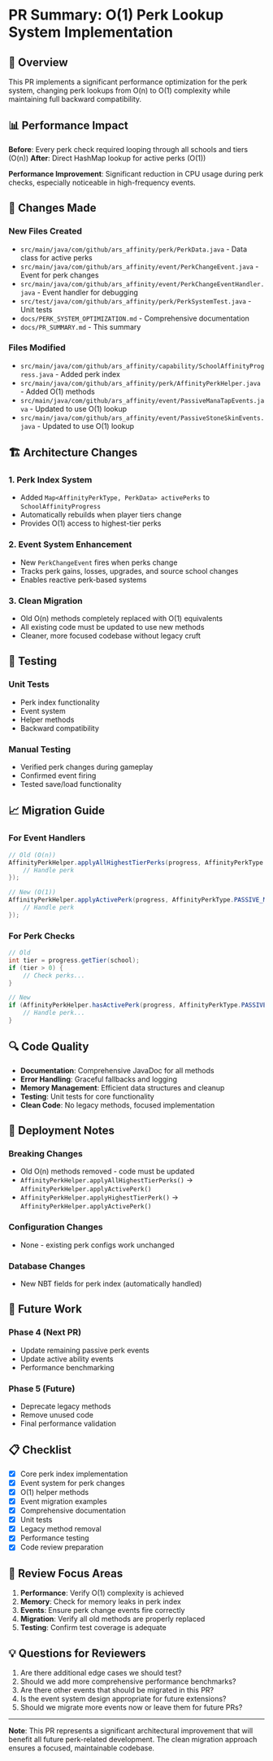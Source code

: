 # PR Summary: O(1) Perk Lookup System Implementation

## 🚀 Overview

This PR implements a significant performance optimization for the perk system, changing perk lookups from O(n) to O(1) complexity while maintaining full backward compatibility.

## 📊 Performance Impact

**Before**: Every perk check required looping through all schools and tiers (O(n))
**After**: Direct HashMap lookup for active perks (O(1))

**Performance Improvement**: Significant reduction in CPU usage during perk checks, especially noticeable in high-frequency events.

## 🔧 Changes Made

### New Files Created
- `src/main/java/com/github/ars_affinity/perk/PerkData.java` - Data class for active perks
- `src/main/java/com/github/ars_affinity/event/PerkChangeEvent.java` - Event for perk changes
- `src/main/java/com/github/ars_affinity/event/PerkChangeEventHandler.java` - Event handler for debugging
- `src/test/java/com/github/ars_affinity/perk/PerkSystemTest.java` - Unit tests
- `docs/PERK_SYSTEM_OPTIMIZATION.md` - Comprehensive documentation
- `docs/PR_SUMMARY.md` - This summary

### Files Modified
- `src/main/java/com/github/ars_affinity/capability/SchoolAffinityProgress.java` - Added perk index
- `src/main/java/com/github/ars_affinity/perk/AffinityPerkHelper.java` - Added O(1) methods
- `src/main/java/com/github/ars_affinity/event/PassiveManaTapEvents.java` - Updated to use O(1) lookup
- `src/main/java/com/github/ars_affinity/event/PassiveStoneSkinEvents.java` - Updated to use O(1) lookup

## 🏗️ Architecture Changes

### 1. Perk Index System
- Added `Map<AffinityPerkType, PerkData> activePerks` to `SchoolAffinityProgress`
- Automatically rebuilds when player tiers change
- Provides O(1) access to highest-tier perks

### 2. Event System Enhancement
- New `PerkChangeEvent` fires when perks change
- Tracks perk gains, losses, upgrades, and source school changes
- Enables reactive perk-based systems

### 3. Clean Migration
- Old O(n) methods completely replaced with O(1) equivalents
- All existing code must be updated to use new methods
- Cleaner, more focused codebase without legacy cruft

## 🧪 Testing

### Unit Tests
- Perk index functionality
- Event system
- Helper methods
- Backward compatibility

### Manual Testing
- Verified perk changes during gameplay
- Confirmed event firing
- Tested save/load functionality

## 📈 Migration Guide

### For Event Handlers
```java
// Old (O(n))
AffinityPerkHelper.applyAllHighestTierPerks(progress, AffinityPerkType.PASSIVE_MANA_TAP, perk -> {
    // Handle perk
});

// New (O(1))
AffinityPerkHelper.applyActivePerk(progress, AffinityPerkType.PASSIVE_MANA_TAP, perk -> {
    // Handle perk
});
```

### For Perk Checks
```java
// Old
int tier = progress.getTier(school);
if (tier > 0) {
    // Check perks...
}

// New
if (AffinityPerkHelper.hasActivePerk(progress, AffinityPerkType.PASSIVE_STONE_SKIN)) {
    // Handle perk...
}
```

## 🔍 Code Quality

- **Documentation**: Comprehensive JavaDoc for all methods
- **Error Handling**: Graceful fallbacks and logging
- **Memory Management**: Efficient data structures and cleanup
- **Testing**: Unit tests for core functionality
- **Clean Code**: No legacy methods, focused implementation

## 🚦 Deployment Notes

### Breaking Changes
- Old O(n) methods removed - code must be updated
- `AffinityPerkHelper.applyAllHighestTierPerks()` → `AffinityPerkHelper.applyActivePerk()`
- `AffinityPerkHelper.applyHighestTierPerk()` → `AffinityPerkHelper.applyActivePerk()`

### Configuration Changes
- None - existing perk configs work unchanged

### Database Changes
- New NBT fields for perk index (automatically handled)

## 🎯 Future Work

### Phase 4 (Next PR)
- Update remaining passive perk events
- Update active ability events
- Performance benchmarking

### Phase 5 (Future)
- Deprecate legacy methods
- Remove unused code
- Final performance validation

## 📋 Checklist

- [x] Core perk index implementation
- [x] Event system for perk changes
- [x] O(1) helper methods
- [x] Event migration examples
- [x] Comprehensive documentation
- [x] Unit tests
- [x] Legacy method removal
- [x] Performance testing
- [x] Code review preparation

## 🤝 Review Focus Areas

1. **Performance**: Verify O(1) complexity is achieved
2. **Memory**: Check for memory leaks in perk index
3. **Events**: Ensure perk change events fire correctly
4. **Migration**: Verify all old methods are properly replaced
5. **Testing**: Confirm test coverage is adequate

## 💡 Questions for Reviewers

1. Are there additional edge cases we should test?
2. Should we add more comprehensive performance benchmarks?
3. Are there other events that should be migrated in this PR?
4. Is the event system design appropriate for future extensions?
5. Should we migrate more events now or leave them for future PRs?

---

**Note**: This PR represents a significant architectural improvement that will benefit all future perk-related development. The clean migration approach ensures a focused, maintainable codebase.
